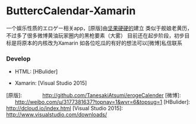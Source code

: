 # ButtercCalendar-Xamarin

一个娱乐性质的エロゲー相关app，[原版]由[坚果硬硬的]建立
类似于舰娘老黄历，不过多了很多微博黄油玩家圈内的黑枪要素（大雾）
目前还在起步阶段，初步目标是将原本的内核改为Xamarin
如各位吃瓜的有好的想法可以[微博]私信联系


### Develop

- HTML: [HBulider]

- Xamarin: [Visual Studio 2015] 

[坚果硬硬的]:          http://weibo.com/nakutoki?topnav=1&wvr=6&topsug=1
[原版]:              http://github.com/TanesakiAtsumi/erogeCalender
[微博]:               http://weibo.com/u/3177381637?topnav=1&wvr=6&topsug=1
[HBulider]:           http://dcloud.io/index.html
[Visual Studio 2015]: http://www.visualstudio.com/downloads/
